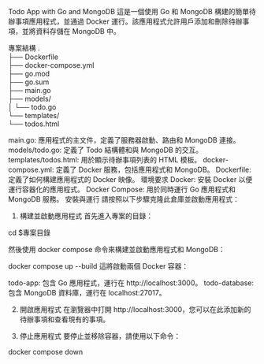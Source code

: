 Todo App with Go and MongoDB
這是一個使用 Go 和 MongoDB 構建的簡單待辦事項應用程式，並通過 Docker 運行。該應用程式允許用戶添加和刪除待辦事項，並將資料存儲在 MongoDB 中。

專案結構
.\
├── Dockerfile\
├── docker-compose.yml\
├── go.mod\
├── go.sum\
├── main.go\
├── models/\
│   └── todo.go\
└── templates/\
    └── todos.html
    
main.go: 應用程式的主文件，定義了服務器啟動、路由和 MongoDB 連接。
models/todo.go: 定義了 Todo 結構體和與 MongoDB 的交互。
templates/todos.html: 用於顯示待辦事項列表的 HTML 模板。
docker-compose.yml: 定義了 Docker 服務，包括應用程式和 MongoDB。
Dockerfile: 定義了如何構建應用程式的 Docker 映像。
環境要求
Docker: 安裝 Docker 以便運行容器化的應用程式。
Docker Compose: 用於同時運行 Go 應用程式和 MongoDB 服務。
安裝與運行
請按照以下步驟克隆此倉庫並啟動應用程式：

1. 構建並啟動應用程式
首先進入專案的目錄：

cd $專案目錄


然後使用 docker compose 命令來構建並啟動應用程式和 MongoDB：

docker compose up --build
這將啟動兩個 Docker 容器：

todo-app: 包含 Go 應用程式，運行在 http://localhost:3000。
todo-database: 包含 MongoDB 資料庫，運行在 localhost:27017。

2. 開啟應用程式
在瀏覽器中打開 http://localhost:3000，您可以在此添加新的待辦事項和查看現有的事項。

3. 停止應用程式
要停止並移除容器，請使用以下命令：

docker compose down
